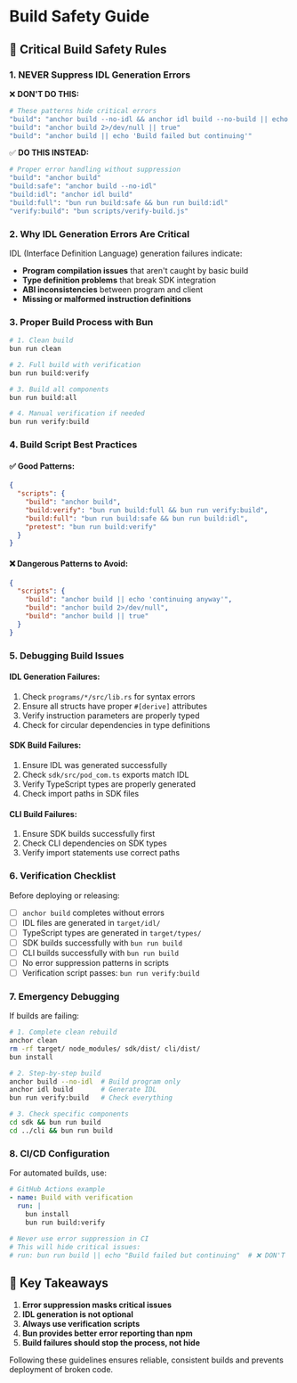 # Build Safety Guide

## 🚨 Critical Build Safety Rules

### 1. **NEVER Suppress IDL Generation Errors**

❌ **DON'T DO THIS:**
```bash
# These patterns hide critical errors
"build": "anchor build --no-idl && anchor idl build --no-build || echo 'IDL generation failed, but program compiled successfully'"
"build": "anchor build 2>/dev/null || true"
"build": "anchor build || echo 'Build failed but continuing'"
```

✅ **DO THIS INSTEAD:**
```bash
# Proper error handling without suppression
"build": "anchor build"
"build:safe": "anchor build --no-idl"
"build:idl": "anchor idl build"
"build:full": "bun run build:safe && bun run build:idl"
"verify:build": "bun scripts/verify-build.js"
```

### 2. **Why IDL Generation Errors Are Critical**

IDL (Interface Definition Language) generation failures indicate:
- **Program compilation issues** that aren't caught by basic build
- **Type definition problems** that break SDK integration
- **ABI inconsistencies** between program and client
- **Missing or malformed instruction definitions**

### 3. **Proper Build Process with Bun**

```bash
# 1. Clean build
bun run clean

# 2. Full build with verification
bun run build:verify

# 3. Build all components
bun run build:all

# 4. Manual verification if needed
bun run verify:build
```

### 4. **Build Script Best Practices**

#### ✅ Good Patterns:
```json
{
  "scripts": {
    "build": "anchor build",
    "build:verify": "bun run build:full && bun run verify:build",
    "build:full": "bun run build:safe && bun run build:idl",
    "pretest": "bun run build:verify"
  }
}
```

#### ❌ Dangerous Patterns to Avoid:
```json
{
  "scripts": {
    "build": "anchor build || echo 'continuing anyway'",
    "build": "anchor build 2>/dev/null",
    "build": "anchor build || true"
  }
}
```

### 5. **Debugging Build Issues**

#### IDL Generation Failures:
1. Check `programs/*/src/lib.rs` for syntax errors
2. Ensure all structs have proper `#[derive]` attributes
3. Verify instruction parameters are properly typed
4. Check for circular dependencies in type definitions

#### SDK Build Failures:
1. Ensure IDL was generated successfully
2. Check `sdk/src/pod_com.ts` exports match IDL
3. Verify TypeScript types are properly generated
4. Check import paths in SDK files

#### CLI Build Failures:
1. Ensure SDK builds successfully first
2. Check CLI dependencies on SDK types
3. Verify import statements use correct paths

### 6. **Verification Checklist**

Before deploying or releasing:

- [ ] `anchor build` completes without errors
- [ ] IDL files are generated in `target/idl/`
- [ ] TypeScript types are generated in `target/types/`
- [ ] SDK builds successfully with `bun run build`
- [ ] CLI builds successfully with `bun run build`
- [ ] No error suppression patterns in scripts
- [ ] Verification script passes: `bun run verify:build`

### 7. **Emergency Debugging**

If builds are failing:

```bash
# 1. Complete clean rebuild
anchor clean
rm -rf target/ node_modules/ sdk/dist/ cli/dist/
bun install

# 2. Step-by-step build
anchor build --no-idl  # Build program only
anchor idl build       # Generate IDL
bun run verify:build   # Check everything

# 3. Check specific components
cd sdk && bun run build
cd ../cli && bun run build
```

### 8. **CI/CD Configuration**

For automated builds, use:

```yaml
# GitHub Actions example
- name: Build with verification
  run: |
    bun install
    bun run build:verify
    
# Never use error suppression in CI
# This will hide critical issues:
# run: bun run build || echo "Build failed but continuing"  # ❌ DON'T
```

## 🎯 Key Takeaways

1. **Error suppression masks critical issues**
2. **IDL generation is not optional**
3. **Always use verification scripts**
4. **Bun provides better error reporting than npm**
5. **Build failures should stop the process, not hide**

Following these guidelines ensures reliable, consistent builds and prevents deployment of broken code. 